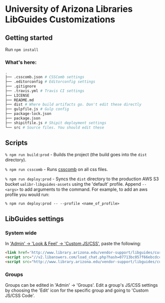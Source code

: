 # University of Arizona Libraries LibGuides Customizations

## Getting started

Run `npm install`

### What's here:

```sh
.
├── .csscomb.json # CSSComb settings
├── .editorconfig # Editorconfig settings
├── .gitignore
├── .travis.yml # Travis CI settings
├── LICENSE
├── README.md
├── dist # Where build artifacts go. Don't edit these directly
├── gulpfile.js # Gulp config
├── package-lock.json
├── package.json
├── shipitfile.js # Shipit deployment settings
└── src # Source files. You should edit these
```

## Scripts

`% npm run build:prod` - Builds the project (the build goes into the `dist` directory).

`% npm run csscomb` - Runs [csscomb](http://csscomb.com/) on all css files.

`% npm run deploy:prod` - Syncs the `dist` directory to the production AWS S3 bucket `ualibr-libguides-assets` using the 'default' profile. Append `-- <args>` to add arguments to the command. For example, to add an aws profile you would run:
  ```
  % npm run deploy:prod -- --profile <name_of_profile>
  ```

## LibGuides settings

### System wide

In ['Admin' -> 'Look & Feel' -> 'Custom JS/CSS'](https://arizona.libapps.com/libguides/lookfeel.php), paste the following:

```html
<link href='http://www.library.arizona.edu/vendor-support/libguides/current/dist/ual-styles.css' rel='stylesheet' type='text/css' />
<script src="//v2.libanswers.com/load_chat.php?hash=07713bc057f66ebcdccd4dd1b4a2be3e"></script>
<script src="http://www.library.arizona.edu/vendor-support/libguides/current/dist/ual-scripts.js" type="text/javascript"></script>
```

### Groups

Groups can be edited in 'Admin' -> 'Groups'. Edit a group's JS/CSS settings by choosing the 'Edit' icon for the specific group and going to 'Custom JS/CSS Code'.
